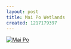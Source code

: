 ```yaml
--- 
layout: post
title: Mai Po Wetlands
created: 1217179397
---
```

<a href="http://gallery.johndbritton.com/v/2008/china/hong_kong/mai_po_wetlands_world_wildlife_fund_preserve/IMG_1858.JPG.html"><img src="http://gallery.johndbritton.com/d/62807-3/IMG_1858.JPG" alt="Mai Po" /></a>
